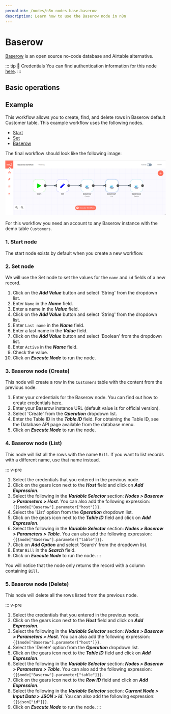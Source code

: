 ```yaml
---
permalink: /nodes/n8n-nodes-base.baserow
description: Learn how to use the Baserow node in n8n
---
```


# Baserow

[Baserow](https://baserow.io/) is an open source no-code database and Airtable alternative.

::: tip 🔑 Credentials
You can find authentication information for this node [here](../../../credentials/Baserow/README.md).
:::

## Basic operations

<Resource node="n8n-nodes-base.baserow" />

## Example

This workflow allows you to create, find, and delete rows in Baserow default Customer table. This example workflow uses the following nodes.

- [Start](../../core-nodes/Start/README.md)
- [Set](../../core-nodes/Set/README.md)
- [Baserow]()

The final workflow should look like the following image:

![A workflow with the Baserow node](./workflow.png)

For this workflow you need an account to any Baserow instance with the demo table `Customers`.

### 1. Start node

The start node exists by default when you create a new workflow.

### 2. Set node

We will use the Set node to set the values for the `name` and `id` fields of a new record.

1. Click on the ***Add Value*** button and select 'String' from the dropdown list.
2. Enter `Name` in the ***Name*** field.
3. Enter a name in the ***Value*** field.
4. Click on the ***Add Value*** button and select 'String' from the dropdown list.
5. Enter `Last name` in the ***Name*** field.
6. Enter a last name in the ***Value*** field.
7. Click on the ***Add Value*** button and select 'Boolean' from the dropdown list.
8. Enter `Active` in the ***Name*** field.
9. Check the value.
10. Click on ***Execute Node*** to run the node.

### 3. Baserow node (Create)

This node will create a row in the `Customers` table with the content from the previous node.

1. Enter your credentials for the Baserow node. You can find out how to create credentials [here](../../../credentials/Baserow/README.md).
2. Enter your Baserow instance URL (default value is for official version).
3. Select 'Create' from the ***Operation*** dropdown list.
4. Enter the Table ID in the ***Table ID*** field. For obtaining the Table ID, see the Database API page available from the database menu.
5. Click on ***Execute Node*** to run the node.

### 4. Baserow node (List)

This node will list all the rows with the name `Bill`. If you want to list records with a different name, use that name instead.

::: v-pre
1. Select the credentials that you entered in the previous node.
2. Click on the gears icon next to the ***Host*** field and click on ***Add Expression***.
3. Select the following in the ***Variable Selector*** section: ***Nodes > Baserow > Parameters > Host***. You can also add the following expression: `{{$node["Baserow"].parameter["host"]}}`.
4. Select the 'List' option from the ***Operation*** dropdown list.
5. Click on the gears icon next to the ***Table ID*** field and click on ***Add Expression***.
6. Select the following in the ***Variable Selector*** section: ***Nodes > Baserow > Parameters > Table***. You can also add the following expression: `{{$node["Baserow"].parameter["table"]}}`.
1. Click on ***Add Option*** and select 'Search' from the dropdown list.
7.  Enter `Bill` in the ***Search*** field.
8.  Click on ***Execute Node*** to run the node.
:::

You will notice that the node only returns the record with a column containing `Bill`.

### 5. Baserow node (Delete)

This node will delete all the rows listed from the previous node.

::: v-pre
1. Select the credentials that you entered in the previous node.
2. Click on the gears icon next to the ***Host*** field and click on ***Add Expression***.
3. Select the following in the ***Variable Selector*** section: ***Nodes > Baserow > Parameters > Host***. You can also add the following expression: `{{$node["Baserow"].parameter["host"]}}`.
4. Select the 'Delete' option from the ***Operation*** dropdown list.
5. Click on the gears icon next to the ***Table ID*** field and click on ***Add Expression***.
6. Select the following in the ***Variable Selector*** section: ***Nodes > Baserow > Parameters > Table***. You can also add the following expression: `{{$node["Baserow"].parameter["table"]}}`.
5. Click on the gears icon next to the ***Row ID*** field and click on ***Add Expression***.
6. Select the following in the ***Variable Selector*** section: ***Current Node > Input Data > JSON > id***. You can also add the following expression: `{{$json["id"]}}`.
7.  Click on ***Execute Node*** to run the node.
:::
